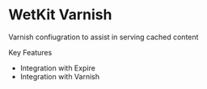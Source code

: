 WetKit Varnish
==============
Varnish confiugration to assist in serving cached content

Key Features
* Integration with Expire
* Integration with Varnish
